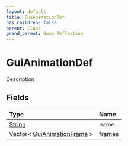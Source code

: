 ```yaml
---
layout: default
title: GuiAnimationDef
has_children: false
parent: Class
grand_parent: Game Reflection
---
```

# GuiAnimationDef
Description 

## Fields

| Type | Name |
|:-------------|:--------------|
| [String](/docs/game-reflection/components/string) | name |
| Vector< [GuiAnimationFrame](/docs/game-reflection/classes/gui_animation_frame) > | frames |

